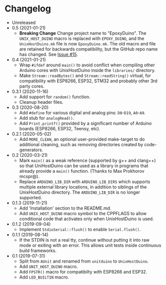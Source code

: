 # Changelog

* Unreleased
* 0.5 (2021-01-21)
    * **Breaking Change** Change project name to "EpoxyDuino". The
      `UNIX_HOST_DUINO` macro is replaced with `EPOXY_DUINO`, and the
      `UnixHostDuino.mk` file is now `EpoxyDuino.mk`. The old macro and file are
      retained for backwards compatibility, but the GitHub repo name has
      changed. See
      [Issue #15](https://github.com/bxparks/UnixHostDuino/issues/15).
* 0.4 (2021-01-21)
    * Wrap `#ifdef` around `main()` to avoid conflict when compiling other
      Arduino cores with UnixHostDuino inside the `libraries/` directory.
    * Make `Stream::readBytes()` and `Stream::readString()` virtual, for
      compatibility with ESP8266, ESP32, STM32 and probably other 3rd party
      cores.
* 0.3.1 (2020-11-16)
    * Add support for `random()` function.
    * Cleanup header files.
* 0.3 (2020-08-20)
    * Add `#define` for various digital and analog pins: `D0`-`D19`, `A0`-`A9`.
    * Add stub for `analogRead()`.
    * Add `Print.printf()` provided by a significant number of Arduino boards
      (ESP8266, ESP32, Teensy, etc).
* 0.2.1 (2020-05-02)
    * Add `MORE_CLEAN`, an optional user-provided make-target to do additional
      cleaning, such as removing directories created by code-generators.
* 0.2 (2020-03-21)
    * Mark `main()` as a weak reference (supported by g++ and clang++) so that
      UniHostDuino can be used as a library in programs that already provide a
      `main()` function. (Thanks to Max Prokhorov mcspr@).
    * Replace `ARDUINO_LIB_DIR` with `ARDUINO_LIB_DIRS` which supports
      multiple external library locations, in addition to siblings of the
      UnixHostDuino directory. The `ARDUINO_LIB_DIR` is no longer supported.
* 0.1.3 (2019-11-21)
    * Add 'Installation' section to the README.md.
    * Add `UNIX_HOST_DUINO` macro symbol  to the CPPFLAGS to allow conditional
      code that activates only when UnixHostDuino is used.
* 0.1.2 (2019-09-04)
    * Implement `StdioSerial::flush()` to enable `Serial.flush()`.
* 0.1.1 (2019-08-14)
    * If the STDIN is not a real tty, continue without putting it into raw mode
      or exiting with an error. This allows unit tests inside continuous build
      frameworks.
* 0.1 (2019-07-31)
    * Split from `AUnit` and renamed from `unitduino` to `UnixHostDuino`.
    * Add `UNIT_HOST_DUINO` macro.
    * Add `FPSTR()` macro for compatibilty with ESP8266 and ESP32.
    * Add `LED_BUILTIN` macro.
